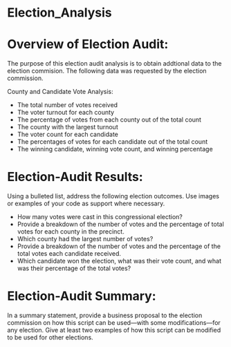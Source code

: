 # Election_Analysis

# Overview of Election Audit: 
The purpose of this election audit analysis is to obtain addtional data to the election commision. The following data was requested by the election commission.

County and Candidate Vote Analysis:
- The total number of votes received
- The voter turnout for each county
- The percentage of votes from each county out of the total count
- The county with the largest turnout
- The voter count for each candidate
- The percentages of votes for each candidate out of the total count
- The winning candidate, winning vote count, and winning percentage


# Election-Audit Results: 
Using a bulleted list, address the following election outcomes. Use images or examples of your code as support where necessary.
- How many votes were cast in this congressional election?
- Provide a breakdown of the number of votes and the percentage of total votes for each county in the precinct.
- Which county had the largest number of votes?
- Provide a breakdown of the number of votes and the percentage of the total votes each candidate received.
- Which candidate won the election, what was their vote count, and what was their percentage of the total votes?


# Election-Audit Summary:
In a summary statement, provide a business proposal to the election commission on how this script can be used—with some modifications—for any election. Give at least two examples of how this script can be modified to be used for other elections.
